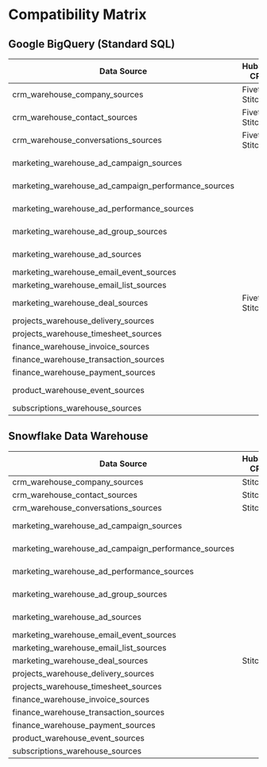 # Compatibility Matrix

## Google BigQuery (Standard SQL)

|Data Source                                        |HubSpot CRM     |Harvest Projects|Jira Projects|Asana Projects|Xero Accounting|Stripe Payments|Mailchimp Email|Hubspot Email|Facebook Ads   |Google Ads     |Segment Events|Mixpanel Events |Stripe Subscriptions|Intercom Messaging|
|---------------------------------------------------|----------------|----------------|-------------|--------------|---------------|---------------|---------------|-------------|---------------|---------------|--------------|----------------|--------------------|------------------|
|crm_warehouse_company_sources                      |Fivetran, Stitch|Stitch          |Stitch       |Stitch        |Stitch         |Stitch         |               |             |               |               |              |                |Segment             |Stitch            |
|crm_warehouse_contact_sources                      |Fivetran, Stitch|Stitch          |Stitch       |Stitch        |Stitch         |Stitch         |Stitch         |Stitch       |               |               |              |                |                    |Stitch            |
|crm_warehouse_conversations_sources                |Fivetran, Stitch|                |             |              |               |               |               |             |               |               |              |                |                    |                  |
|marketing_warehouse_ad_campaign_sources            |                |                |             |              |               |               |Stitch         |Stitch       |               |Stitch, Segment|              |                |                    |                  |
|marketing_warehouse_ad_campaign_performance_sources|                |                |             |              |               |               |Stitch         |Stitch       |Stitch, Segment|Stitch, Segment|              |                |                    |                  |
|marketing_warehouse_ad_performance_sources         |                |                |             |              |               |               |               |             |Stitch, Segment|Stitch, Segment|              |                |                    |                  |
|marketing_warehouse_ad_group_sources               |                |                |             |              |               |               |               |             |Stitch, Segment|Stitch, Segment|              |                |                    |                  |
|marketing_warehouse_ad_sources                     |                |                |             |              |               |               |               |             |Stitch, Segment|Stitch, Segment|              |                |                    |                  |
|marketing_warehouse_email_event_sources            |                |                |             |              |               |               |Stitch         |Stitch       |               |               |              |                |                    |                  |
|marketing_warehouse_email_list_sources             |                |                |             |              |               |               |Stitch         |Stitch       |               |               |              |                |                    |                  |
|marketing_warehouse_deal_sources                   |Fivetran, Stitch|                |             |              |               |               |               |             |               |               |              |                |                    |                  |
|projects_warehouse_delivery_sources                |                |                |Stitch       |Stitch        |               |               |               |             |               |               |              |                |                    |                  |
|projects_warehouse_timesheet_sources               |                |Stitch          |             |              |               |               |               |             |               |               |              |                |                    |                  |
|finance_warehouse_invoice_sources                  |                |Stitch          |             |              |Stitch         |Stitch         |               |             |               |               |              |                |                    |                  |
|finance_warehouse_transaction_sources              |                |                |             |              |Stitch         |Stitch         |               |             |               |               |              |                |                    |                  |
|finance_warehouse_payment_sources                  |                |                |             |              |Stitch         |Stitch         |               |             |               |               |              |                |                    |                  |
|product_warehouse_event_sources                    |                |                |             |              |               |               |               |             |               |               |Segment       |Fivetran, Stitch|                    |                  |
|subscriptions_warehouse_sources                    |                |                |             |              |               |               |               |             |               |               |              |                |Segment             |                  |

## Snowflake Data Warehouse

|Data Source                                        |HubSpot CRM     |Harvest Projects|Jira Projects|Mailchimp Email|Hubspot Email|Facebook Ads    |Google Ads      |Segment Events|
|---------------------------------------------------|----------------|----------------|-------------|---------------|-------------|----------------|----------------|--------------|
|crm_warehouse_company_sources                      |Stitch          |Stitch          |Stitch       |               |             |                |                |              |
|crm_warehouse_contact_sources                      |Stitch          |Stitch          |Stitch       |Stitch         |Stitch       |                |                |              |
|crm_warehouse_conversations_sources                |Stitch          |                |             |               |             |                |                |              |
|marketing_warehouse_ad_campaign_sources            |                |                |             |Stitch         |Stitch       |                |Stitch, Segment |              |
|marketing_warehouse_ad_campaign_performance_sources|                |                |             |Stitch         |Stitch       |Stitch, Segment |Stitch, Segment |              |
|marketing_warehouse_ad_performance_sources         |                |                |             |               |             |Stitch, Segment |Stitch, Segment |              |
|marketing_warehouse_ad_group_sources               |                |                |             |               |             |Stitch, Segment |Stitch, Segment |              |
|marketing_warehouse_ad_sources                     |                |                |             |               |             |Stitch, Segment |Stitch, Segment |              |
|marketing_warehouse_email_event_sources            |                |                |             |Stitch         |Stitch       |                |                |              |
|marketing_warehouse_email_list_sources             |                |                |             |Stitch         |Stitch       |                |                |              |
|marketing_warehouse_deal_sources                   |Stitch          |                |             |               |             |                |                |              |
|projects_warehouse_delivery_sources                |                |                |Stitch       |               |             |                |                |              |
|projects_warehouse_timesheet_sources               |                |Stitch          |             |               |             |                |                |              |
|finance_warehouse_invoice_sources                  |                |Stitch          |             |               |             |                |                |              |
|finance_warehouse_transaction_sources              |                |                |             |               |             |                |                |              |
|finance_warehouse_payment_sources                  |                |                |             |               |             |                |                |              |
|product_warehouse_event_sources                    |                |                |             |               |             |                |                |Segment       |
|subscriptions_warehouse_sources                    |                |                |             |               |             |                |                |              |
